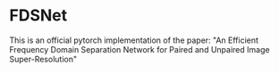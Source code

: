 # FDSNet
This is an official pytorch implementation of the paper: "An Efficient Frequency Domain Separation Network for Paired and Unpaired Image Super-Resolution"

